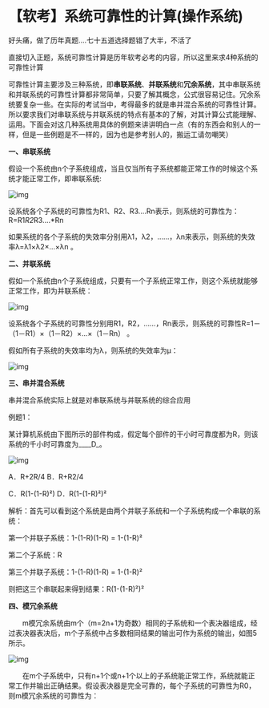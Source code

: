 # 【软考】系统可靠性的计算(操作系统)



好头痛，做了历年真题....七十五道选择题错了大半，不活了

直接切入正题，系统可靠性计算是历年软考必考的内容，所以这里来求4种系统的可靠性计算

可靠性计算主要涉及三种系统，即**串联系统**、**并联系统**和**冗余系统**，其中串联系统和并联系统的可靠性计算都非常简单，只要了解其概念，公式很容易记住。冗余系统要复杂一些。在实际的考试当中，考得最多的就是串并混合系统的可靠性计算。所以要求我们对串联系统与并联系统的特点有基本的了解，对其计算公式能理解、运用。下面会对这几种系统用具体的例题来讲讲明白一点（有的东西会和别人的一样，但是一些例题是不一样的，因为也是参考别人的，搬运工请勿嘲笑）

**一、串联系统**

假设一个系统由n个子系统组成，当且仅当所有子系统都能正常工作的时候这个系统才能正常工作，即串联系统:

![img](https://img-blog.csdn.net/20150506211142419?watermark/2/text/aHR0cDovL2Jsb2cuY3Nkbi5uZXQvdTAxMDgwMDUzMA==/font/5a6L5L2T/fontsize/400/fill/I0JBQkFCMA==/dissolve/70/gravity/Center)

设系统各个子系统的可靠性为R1、R2、R3....Rn表示，则系统的可靠性为：R=R1*R2*R3....*Rn

如果系统的各个子系统的失效率分别用λ1，λ2，……，λn来表示，则系统的失效率λ=λ1×λ2×…×λn 。

**二、并联系统**

假如一个系统由n个子系统组成，只要有一个子系统正常工作，则这个系统就能够正常工作，即为并联系统：

![img](https://img-blog.csdn.net/20150506211428076?watermark/2/text/aHR0cDovL2Jsb2cuY3Nkbi5uZXQvdTAxMDgwMDUzMA==/font/5a6L5L2T/fontsize/400/fill/I0JBQkFCMA==/dissolve/70/gravity/Center)

设系统各个子系统的可靠性分别用R1，R2，……，Rn表示，则系统的可靠性R=1－（1－R1）×（1－R2）×…×（1－Rn） 。

假如所有子系统的失效率均为λ，则系统的失效率为μ：

![img](http://www.233.com/NewsFiles/2012-2/6/soft/3.gif)

**三、串并混合系统**

串并混合系统实际上就是对串联系统与并联系统的综合应用

例题1：

某计算机系统由下图所示的部件构成，假定每个部件的干小时可靠度都为R，则该系统的千小时可靠度为____D_。

![img](https://img-blog.csdn.net/20150506212111820?watermark/2/text/aHR0cDovL2Jsb2cuY3Nkbi5uZXQvdTAxMDgwMDUzMA==/font/5a6L5L2T/fontsize/400/fill/I0JBQkFCMA==/dissolve/70/gravity/Center)

 A．R+2R/4    B．R+R2/4

  C．R(1-(1-R)²)    D．R(1-(1-R)²)²

解析：首先可以看到这个系统是由两个并联子系统和一个子系统构成一个串联的系统：

第一个并联子系统：1-(1-R)(1-R) = 1-(1-R)²

第二个子系统：R

第三个并联子系统：1-(1-R)(1-R) = 1-(1-R)²

则把这三个串联起来得到结果：R(1-(1-R)²)²

**四、模冗余系统**

　　m模冗余系统由m个（m=2n+1为奇数）相同的子系统和一个表决器组成，经过表决器表决后，m个子系统中占多数相同结果的输出可作为系统的输出，如图5所示。

![img](http://www.233.com/NewsFiles/2012-2/6/soft/7.gif)

　　在m个子系统中，只有n+1个或n+1个以上的子系统能正常工作，系统就能正常工作并输出正确结果。假设表决器是完全可靠的，每个子系统的可靠性为R0，则m模冗余系统的可靠性为：